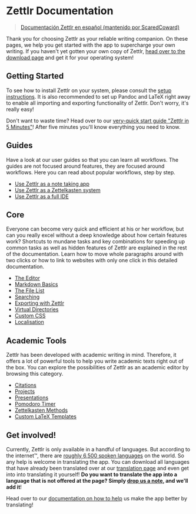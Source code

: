# Zettlr Documentation

> [Documentación Zettlr en español (mantenido por ScaredCoward)](https://github.com/ScaredCoward/zettlr-docs/blob/master/Menu%20en%20ESPA%C3%91OL.md)

Thank you for choosing Zettlr as your reliable writing companion. On these pages, we help you get started with the app to supercharge your own writing. If you haven't yet gotten your own copy of Zettlr, [head over to the download page](https://www.zettlr.com/download) and get it for your operating system!

## Getting Started

To see how to install Zettlr on your system, please consult the [setup instructions](install.md). It is also recommended to set up Pandoc and LaTeX right away to enable all importing and exporting functionality of Zettlr. Don't worry, it's really easy!

Don't want to waste time? Head over to our [very-quick start guide "Zettlr in 5 Minutes"](5-minutes.md)! After five minutes you'll know everything you need to know.

## Guides

Have a look at our user guides so that you can learn all workflows. The guides are not focused around features, they are focused around workflows. Here you can read about popular workflows, step by step.

* [Use Zettlr as a note taking app](guides/guide-notes.md)
* [Use Zettlr as a Zettelkasten system](guides/guide-zettelkasten.md)
* [Use Zettlr as a full IDE](guides/guide-ide.md)

## Core

Everyone can become very quick and efficient at his or her workflow, but can you really excel without a deep knowledge about how certain features work? Shortcuts to mundane tasks and key combinations for speeding up common tasks as well as hidden features of Zettlr are explained in the rest of the documentation. Learn how to move whole paragraphs around with two clicks or how to link to websites with only one click in this detailed documentation.

* [The Editor](core/editor.md)
* [Markdown Basics](reference/markdown-basics.md)
* [The File List](core/file-list.md)
* [Searching](core/search.md)
* [Exporting with Zettlr](core/export.md)
* [Virtual Directories](core/virtual-directories.md)
* [Custom CSS](core/custom-css.md)
* [Localisation](core/localisation.md)

## Academic Tools

Zettlr has been developed with academic writing in mind. Therefore, it offers a lot of powerful tools to help you write academic texts right out of the box. You can explore the possibilities of Zettlr as an academic editor by browsing this category.

* [Citations](academic/citations.md)
* [Projects](academic/projects.md)
* [Presentations](academic/presentations.md)
* [Pomodoro Timer](academic/pomodoro.md)
* [Zettelkasten Methods](academic/zkn-method.md)
* [Custom LaTeX Templates](academic/custom-templates.md)

## Get involved!

Currently, Zettlr is only available in a handful of languages. But according to the internet™, there are [roughly 6,500 spoken languages](https://www.infoplease.com/askeds/how-many-spoken-languages) on the world. So any help is welcome in translating the app. You can download all languages that have already been translated over at our [translation page](https://translate.zettlr.com/) and even get into into translating it yourself! **Do you want to translate the app into a language that is not offered at the page? Simply [drop us a note](mailto:info@zettlr.com), and we'll add it**!

Head over to our [documentation on how to help](get-involved.md) us make the app better by translating!
